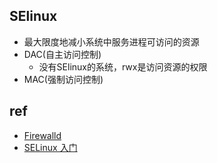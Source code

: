 
## SElinux
+ 最大限度地减小系统中服务进程可访问的资源
+ DAC(自主访问控制)
    + 没有SElinux的系统，rwx是访问资源的权限
+ MAC(强制访问控制)
## ref
+ [Firewalld](https://www.digitalocean.com/community/tutorials/how-to-set-up-a-firewall-using-firewalld-on-centos-7)
+ [SELinux 入门](https://zhuanlan.zhihu.com/p/30483108)